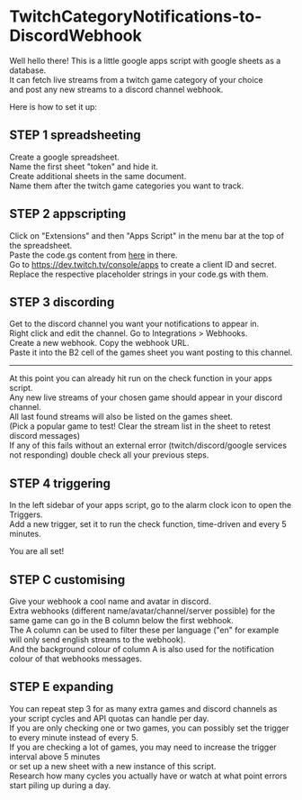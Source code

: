 # TwitchCategoryNotifications-to-DiscordWebhook

Well hello there! This is a little google apps script with google sheets as a database.  
It can fetch live streams from a twitch game category of your choice  
and post any new streams to a discord channel webhook.

Here is how to set it up:

## STEP 1 spreadsheeting
Create a google spreadsheet.  
Name the first sheet "token" and hide it.  
Create additional sheets in the same document.  
Name them after the twitch game categories you want to track.

## STEP 2 appscripting
Click on "Extensions" and then "Apps Script" in the menu bar at the top of the spreadsheet.  
Paste the code.gs content from [here](../master/code.gs) in there.  
Go to https://dev.twitch.tv/console/apps to create a client ID and secret.  
Replace the respective placeholder strings in your code.gs with them.

## STEP 3 discording
Get to the discord channel you want your notifications to appear in.  
Right click and edit the channel. Go to Integrations > Webhooks.  
Create a new webhook. Copy the webhook URL.  
Paste it into the B2 cell of the games sheet you want posting to this channel.

---

At this point you can already hit run on the check function in your apps script.  
Any new live streams of your chosen game should appear in your discord channel.  
All last found streams will also be listed on the games sheet.  
(Pick a popular game to test! Clear the stream list in the sheet to retest discord messages)  
If any of this fails without an external error (twitch/discord/google services not responding) double check all your previous steps.

## STEP 4 triggering
In the left sidebar of your apps script, go to the alarm clock icon to open the Triggers.  
Add a new trigger, set it to run the check function, time-driven and every 5 minutes.

You are all set!

## STEP C customising
Give your webhook a cool name and avatar in discord.  
Extra webhooks (different name/avatar/channel/server possible) for the same game can go in the B column below the first webhook.  
The A column can be used to filter these per language ("en" for example will only send english streams to the webhook).  
And the background colour of column A is also used for the notification colour of that webhooks messages.

## STEP E expanding
You can repeat step 3 for as many extra games and discord channels as your script cycles and API quotas can handle per day.  
If you are only checking one or two games, you can possibly set the trigger to every minute instead of every 5.  
If you are checking a lot of games, you may need to increase the trigger interval above 5 minutes  
or set up a new sheet with a new instance of this script.  
Research how many cycles you actually have or watch at what point errors start piling up during a day.

